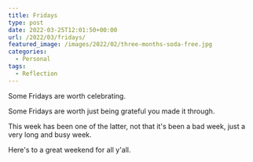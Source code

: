 ```yaml
---
title: Fridays
type: post
date: 2022-03-25T12:01:50+00:00
url: /2022/03/fridays/
featured_image: /images/2022/02/three-months-soda-free.jpg
categories:
  - Personal
tags:
  - Reflection
---
```


Some Fridays are worth celebrating.

Some Fridays are worth just being grateful you made it through.

This week has been one of the latter, not that it's been a bad week, just a very long and busy week.

Here's to a great weekend for all y'all.